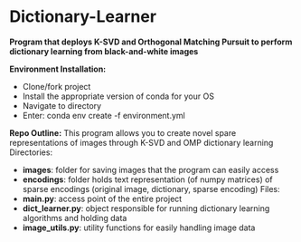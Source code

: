 # Dictionary-Learner
**Program that deploys K-SVD and Orthogonal Matching Pursuit to perform dictionary learning from black-and-white images**


**Environment Installation:**
- Clone/fork project
- Install the appropriate version of conda for your OS
- Navigate to directory
- Enter: conda env create -f environment.yml


**Repo Outline:**
This program allows you to create novel spare representations of images through K-SVD and OMP dictionary learning
Directories:
- **images**: folder for saving images that the program can easily access
- **encodings**: folder holds text representation (of numpy matrices) of sparse encodings (original image, dictionary, sparse encoding)
Files:
- **main.py**: access point of the entire project
- **dict_learner.py**: object responsible for running dictionary learning algorithms and holding data
- **image_utils.py**: utility functions for easily handling image data


